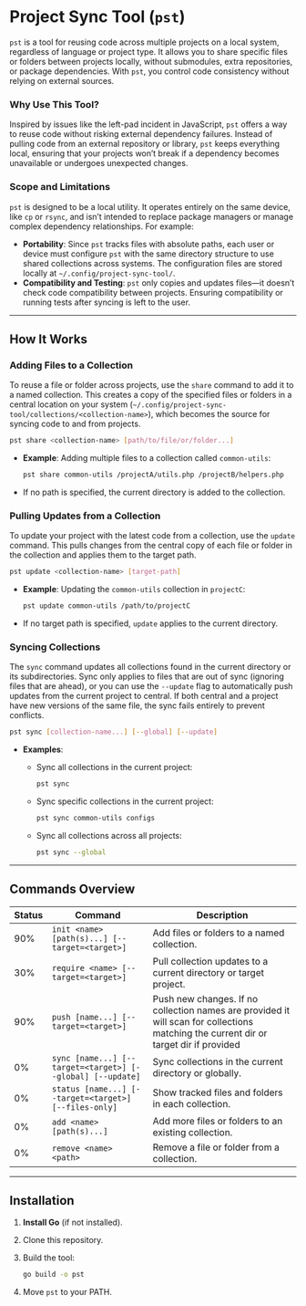 # Project Sync Tool (`pst`)

`pst` is a tool for reusing code across multiple projects on a local system, regardless of language or project type. It allows you to share specific files or folders between projects locally, without submodules, extra repositories, or package dependencies. With `pst`, you control code consistency without relying on external sources.

### Why Use This Tool?

Inspired by issues like the left-pad incident in JavaScript, `pst` offers a way to reuse code without risking external dependency failures. Instead of pulling code from an external repository or library, `pst` keeps everything local, ensuring that your projects won’t break if a dependency becomes unavailable or undergoes unexpected changes.

### Scope and Limitations
`pst` is designed to be a local utility. It operates entirely on the same device, like `cp` or `rsync`, and isn’t intended to replace package managers or manage complex dependency relationships. For example:

- **Portability**: Since `pst` tracks files with absolute paths, each user or device must configure `pst` with the same directory structure to use shared collections across systems. The configuration files are stored locally at `~/.config/project-sync-tool/`.
- **Compatibility and Testing**: `pst` only copies and updates files—it doesn’t check code compatibility between projects. Ensuring compatibility or running tests after syncing is left to the user.

---

## How It Works

### Adding Files to a Collection
To reuse a file or folder across projects, use the `share` command to add it to a named collection. This creates a copy of the specified files or folders in a central location on your system (`~/.config/project-sync-tool/collections/<collection-name>`), which becomes the source for syncing code to and from projects.

```sh
pst share <collection-name> [path/to/file/or/folder...]
```

- **Example**: Adding multiple files to a collection called `common-utils`:

  ```sh
  pst share common-utils /projectA/utils.php /projectB/helpers.php
  ```

- If no path is specified, the current directory is added to the collection.

### Pulling Updates from a Collection
To update your project with the latest code from a collection, use the `update` command. This pulls changes from the central copy of each file or folder in the collection and applies them to the target path.

```sh
pst update <collection-name> [target-path]
```

- **Example**: Updating the `common-utils` collection in `projectC`:

  ```sh
  pst update common-utils /path/to/projectC
  ```

- If no target path is specified, `update` applies to the current directory.

### Syncing Collections
The `sync` command updates all collections found in the current directory or its subdirectories. Sync only applies to files that are out of sync (ignoring files that are ahead), or you can use the `--update` flag to automatically push updates from the current project to central. If both central and a project have new versions of the same file, the sync fails entirely to prevent conflicts.

```sh
pst sync [collection-name...] [--global] [--update]
```

- **Examples**:
  - Sync all collections in the current project:

    ```sh
    pst sync
    ```

  - Sync specific collections in the current project:

    ```sh
    pst sync common-utils configs
    ```

  - Sync all collections across all projects:

    ```sh
    pst sync --global
    ```

---

## Commands Overview

| Status | Command                                        | Description                                                       |
|--------|------------------------------------------------|-------------------------------------------------------------------|
|    90% | `init <name> [path(s)...] [--target=<target>]` | Add files or folders to a named collection.                       |
|    30% | `require <name> [--target=<target>]`           | Pull collection updates to a current directory or target project. |
|    90% | `push [name...] [--target=<target>]`           | Push new changes. If no collection names are provided it will scan for collections matching the current dir or target dir if provided  |
|     0% | `sync [name...] [--target=<target>] [--global] [--update]`         | Sync collections in the current directory or globally.            |
|     0% | `status [name...] [--target=<target>] [--files-only]`              | Show tracked files and folders in each collection.                |
|     0% | `add <name> [path(s)...]`                      | Add more files or folders to an existing collection.              |
|     0% | `remove <name> <path>`                         | Remove a file or folder from a collection.                        |

---

## Installation

1. **Install Go** (if not installed).
2. Clone this repository.
3. Build the tool:

   ```sh
   go build -o pst
   ```

4. Move `pst` to your PATH.
